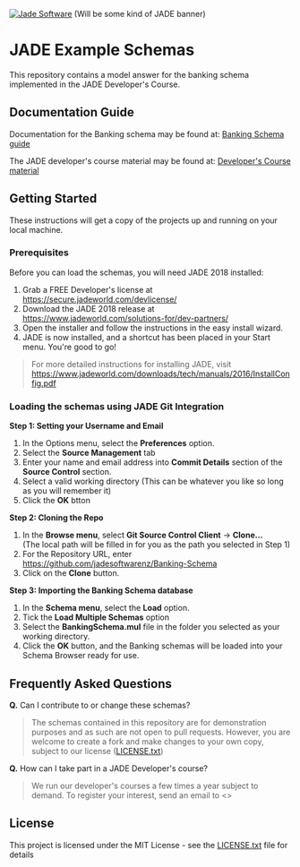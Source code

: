<a href="https://www.jadeworld.com/solutions-for/dev-partners/"><img src="" title="Jade Software" alt="Jade Software"></a>
(Will be some kind of JADE banner)

# JADE Example Schemas
This repository contains a model answer for the banking schema implemented in the JADE Developer's Course.

## Documentation Guide

Documentation for the Banking schema may be found at: <a href="https://www.jadeworld.com/docs/jade-71/content/resources/dotnetdev/ch3introtutorial/chapter3.htm">Banking Schema guide</a>

The JADE developer's course material may be found at: <a href="https://www.jadeworld.com/docs/jade-71/content/resources/dotnetdev/ch3introtutorial/chapter3.htm">Developer's Course material</a>

## Getting Started
These instructions will get a copy of the projects up and running on your local machine.

### Prerequisites

Before you can load the schemas, you will need JADE 2018 installed:

1. Grab a FREE Developer's license at https://secure.jadeworld.com/devlicense/
2. Download the JADE 2018 release at https://www.jadeworld.com/solutions-for/dev-partners/ 
3. Open the installer and follow the instructions in the easy install wizard.
4. JADE is now installed, and a shortcut has been placed in your Start menu. You're good to go!

> For more detailed instructions for installing JADE, visit https://www.jadeworld.com/downloads/tech/manuals/2016/InstallConfig.pdf

### Loading the schemas using JADE Git Integration

**Step 1: Setting your Username and Email**

1. In the Options menu, select the **Preferences** option.
2. Select the **Source Management** tab
3. Enter your name and email address into **Commit Details** section of the **Source Control** section.
4. Select a valid working directory (This can be whatever you like so long as you will remember it)
5. Click the **OK** btton

**Step 2: Cloning the Repo**

1. In the **Browse menu**, select **Git Source Control Client** -> **Clone…**  
(The local path will be filled in for you as the path you selected in Step 1)
2. For the Repository URL, enter https://github.com/jadesoftwarenz/Banking-Schema
3. Click on the **Clone** button.

**Step 3: Importing the Banking Schema database**
1. In the **Schema menu**, select the **Load** option.
2. Tick the **Load Multiple Schemas** option
3. Select the **BankingSchema.mul** file in the folder you selected as your working directory.
4. Click the **OK** button, and the Banking schemas will be loaded into your Schema Browser ready for use.

## Frequently Asked Questions
**Q.** Can I contribute to or change these schemas?
> The schemas contained in this repository are for demonstration purposes and as such are not open to pull requests. However, you are welcome to create a fork and make changes to your own copy, subject to our license ([LICENSE.txt](LICENSE.txt))

**Q.** How can I take part in a JADE Developer's course?
> We run our developer's courses a few times a year subject to demand. To register your interest, send an email to <<InsertContactDetailsHere>>

## License

This project is licensed under the MIT License - see the [LICENSE.txt](LICENSE.txt) file for details
